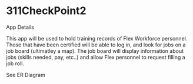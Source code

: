 # 311CheckPoint2

App Details

This app will be used to hold training records of Flex Workforce personnel.  Those that have been certified will be able to log in, and look for jobs on a job board (ultimatley a map).  The job board will display information about jobs (skills needed, pay, etc..) and allow Flex personnel to request filling a job roll.  

See ER Diagram